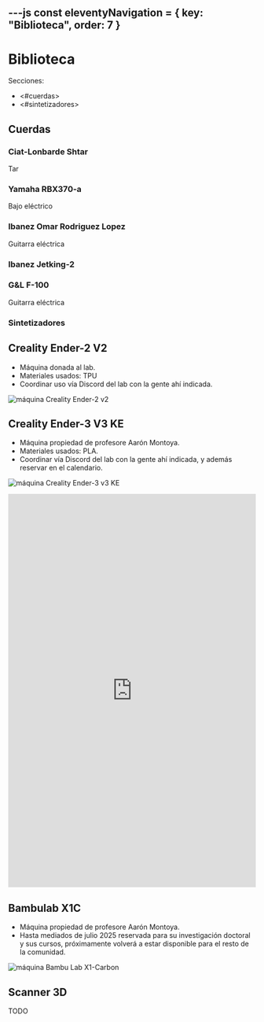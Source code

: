 ---js
const eleventyNavigation = {
 key: "Biblioteca",
 order: 7
}
---

# Biblioteca

Secciones:

- <#cuerdas>
- <#sintetizadores>

## Cuerdas

### Ciat-Lonbarde Shtar

Tar

### Yamaha RBX370-a

Bajo eléctrico

### Ibanez Omar Rodriguez Lopez

Guitarra eléctrica

### Ibanez Jetking-2

### G&L F-100

Guitarra eléctrica

### Sintetizadores

## Creality Ender-2 V2

- Máquina donada al lab.
- Materiales usados: TPU
- Coordinar uso vía Discord del lab con la gente ahí indicada.

![máquina Creality Ender-2 v2](./imagenes/maquina-ender-2-v2.jpg)

## Creality Ender-3 V3 KE

- Máquina propiedad de profesore Aarón Montoya.
- Materiales usados: PLA.
- Coordinar vía Discord del lab con la gente ahí indicada, y además reservar en el calendario.

![máquina Creality Ender-3 v3 KE](./imagenes/maquina-ender-v3-ke.jpg)

<!-- Google Calendar Appointment Scheduling begin -->
<iframe src="https://calendar.google.com/calendar/appointments/schedules/AcZssZ0tTHRJLcyj7voC4ob1S8Q7eSxw7exRavLQ8miSsNqB-3efHxNCyeLvcYzXQID_f7hA_q01vQO9?gv=true" style="border: 0;background-color:white" width="100%" height="800" frameborder="0"></iframe>
<!-- end Google Calendar Appointment Scheduling -->

## Bambulab X1C

- Máquina propiedad de profesore Aarón Montoya.
- Hasta mediados de julio 2025 reservada para su investigación doctoral y sus cursos, próximamente volverá a estar disponible para el resto de la comunidad.

![máquina Bambu Lab X1-Carbon](./imagenes/maquina-bambulab-x1c.jpg)

## Scanner 3D

TODO
